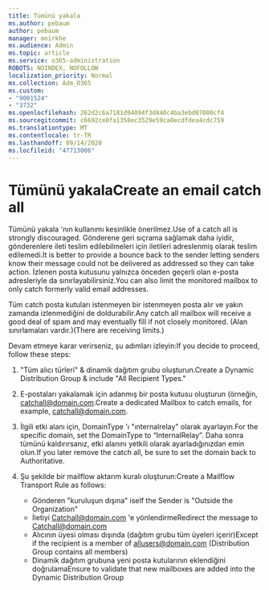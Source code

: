 ```yaml
---
title: Tümünü yakala
ms.author: pebaum
author: pebaum
manager: mnirkhe
ms.audience: Admin
ms.topic: article
ms.service: o365-administration
ROBOTS: NOINDEX, NOFOLLOW
localization_priority: Normal
ms.collection: Adm_O365
ms.custom:
- "9001524"
- "3732"
ms.openlocfilehash: 262d2c6a7181d94094f3d840c4ba3ebd07000cf4
ms.sourcegitcommit: c6692ce0fa1358ec3529e59ca0ecdfdea4cdc759
ms.translationtype: MT
ms.contentlocale: tr-TR
ms.lasthandoff: 09/14/2020
ms.locfileid: "47713006"
---
```

# <a name="create-an-email-catch-all"></a><span data-ttu-id="10892-102">Tümünü yakala</span><span class="sxs-lookup"><span data-stu-id="10892-102">Create an email catch all</span></span>

<span data-ttu-id="10892-103">Tümünü yakala 'nın kullanımı kesinlikle önerilmez.</span><span class="sxs-lookup"><span data-stu-id="10892-103">Use of a catch all is strongly discouraged.</span></span> <span data-ttu-id="10892-104">Gönderene geri sıçrama sağlamak daha iyidir, gönderenlere ileti teslim edilebilmeleri için iletileri adreslenmiş olarak teslim edilemedi.</span><span class="sxs-lookup"><span data-stu-id="10892-104">It is better to provide a bounce back to the sender letting senders know their message could not be delivered as addressed so they can take action.</span></span> <span data-ttu-id="10892-105">İzlenen posta kutusunu yalnızca önceden geçerli olan e-posta adresleriyle da sınırlayabilirsiniz.</span><span class="sxs-lookup"><span data-stu-id="10892-105">You can also limit the monitored mailbox to only catch formerly valid email addresses.</span></span> 

<span data-ttu-id="10892-106">Tüm catch posta kutuları istenmeyen bir istenmeyen posta alır ve yakın zamanda izlenmediğini de doldurabilir.</span><span class="sxs-lookup"><span data-stu-id="10892-106">Any catch all mailbox will receive a good deal of spam and may eventually fill if not closely monitored.</span></span> <span data-ttu-id="10892-107">(Alan sınırlamaları vardır.)</span><span class="sxs-lookup"><span data-stu-id="10892-107">(There are receiving limits.)</span></span> 

<span data-ttu-id="10892-108">Devam etmeye karar verirseniz, şu adımları izleyin:</span><span class="sxs-lookup"><span data-stu-id="10892-108">If you decide to proceed, follow these steps:</span></span>

1. <span data-ttu-id="10892-109">"Tüm alıcı türleri" & dinamik dağıtım grubu oluşturun.</span><span class="sxs-lookup"><span data-stu-id="10892-109">Create a Dynamic Distribution Group & include "All Recipient Types."</span></span>

2. <span data-ttu-id="10892-110">E-postaları yakalamak için adanmış bir posta kutusu oluşturun (örneğin, catchall@domain.com.</span><span class="sxs-lookup"><span data-stu-id="10892-110">Create a dedicated Mailbox to catch emails, for example, catchall@domain.com.</span></span>

3. <span data-ttu-id="10892-111">İlgili etki alanı için, DomainType 'ı "ınternalrelay" olarak ayarlayın.</span><span class="sxs-lookup"><span data-stu-id="10892-111">For the specific domain, set the DomainType to “InternalRelay”.</span></span> <span data-ttu-id="10892-112">Daha sonra tümünü kaldırırsanız, etki alanını yetkili olarak ayarladığınızdan emin olun.</span><span class="sxs-lookup"><span data-stu-id="10892-112">If you later remove the catch all, be sure to set the domain back to Authoritative.</span></span>

4. <span data-ttu-id="10892-113">Şu şekilde bir mailflow aktarım kuralı oluşturun:</span><span class="sxs-lookup"><span data-stu-id="10892-113">Create a Mailflow Transport Rule as follows:</span></span>

    - <span data-ttu-id="10892-114">Gönderen "kuruluşun dışına" ise</span><span class="sxs-lookup"><span data-stu-id="10892-114">If the Sender is "Outside the Organization"</span></span>
    - <span data-ttu-id="10892-115">İletiyi Catchall@domain.com 'e yönlendirme</span><span class="sxs-lookup"><span data-stu-id="10892-115">Redirect the message to Catchall@domain.com</span></span>
    - <span data-ttu-id="10892-116">Alıcının üyesi olması dışında (dağıtım grubu tüm üyeleri içerir)</span><span class="sxs-lookup"><span data-stu-id="10892-116">Except if the recipient is a member of allusers@domain.com (Distribution Group contains all members)</span></span>
    - <span data-ttu-id="10892-117">Dinamik dağıtım grubuna yeni posta kutularının eklendiğini doğrulama</span><span class="sxs-lookup"><span data-stu-id="10892-117">Ensure to validate that new mailboxes are added into the Dynamic Distribution Group</span></span>
